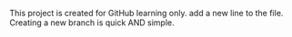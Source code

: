 This project is created for GitHub learning only.
add a new line to the file.
Creating a new branch is quick AND simple.
